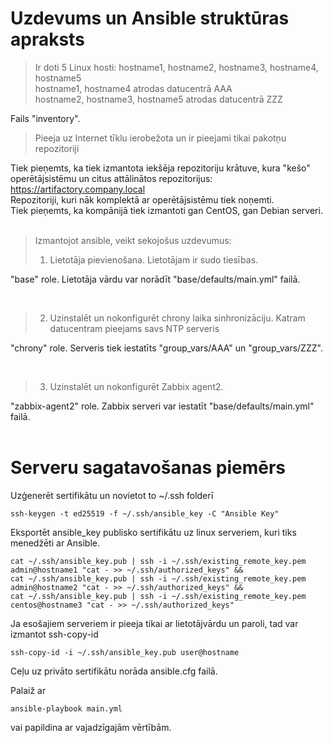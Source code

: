 # Uzdevums un Ansible struktūras apraksts

> Ir doti 5 Linux hosti: hostname1, hostname2, hostname3, hostname4, hostname5  
> hostname1, hostname4 atrodas datucentrā AAA  
> hostname2, hostname3, hostname5  atrodas datucentrā ZZZ  

Fails "inventory".  
  
> Pieeja uz Internet tīklu ierobežota un ir pieejami tikai pakotņu repozitoriji

Tiek pieņemts, ka tiek izmantota iekšēja repozitoriju krātuve, kura "kešo" operētājsistēmu un citus attālinātos repozitorijus: https://artifactory.company.local  
Repozitoriji, kuri nāk komplektā ar operētājsistēmu tiek noņemti.  
Tiek pieņemts, ka kompānijā tiek izmantoti gan CentOS, gan Debian serveri.  
<br>
> Izmantojot ansible, veikt sekojošus uzdevumus:  
> 1. Lietotāja pievienošana. Lietotājam ir sudo tiesības.

"base" role. Lietotāja vārdu var norādīt "base/defaults/main.yml" failā.  

<br>

> 2. Uzinstalēt un nokonfigurēt chrony laika sinhronizāciju. Katram datucentram pieejams savs NTP serveris

"chrony" role. Serveris tiek iestatīts "group_vars/AAA" un "group_vars/ZZZ".

<br>

> 3. Uzinstalēt un nokonfigurēt Zabbix agent2.

"zabbix-agent2" role.
Zabbix serveri var iestatīt "base/defaults/main.yml" failā.  
<br>

# Serveru sagatavošanas piemērs

Uzģenerēt sertifikātu un novietot to ~/.ssh folderī
```
ssh-keygen -t ed25519 -f ~/.ssh/ansible_key -C "Ansible Key"
```
Eksportēt ansible_key publisko sertifikātu uz linux serveriem, kuri tiks menedžēti ar Ansible.
```
cat ~/.ssh/ansible_key.pub | ssh -i ~/.ssh/existing_remote_key.pem  admin@hostname1 "cat - >> ~/.ssh/authorized_keys" &&
cat ~/.ssh/ansible_key.pub | ssh -i ~/.ssh/existing_remote_key.pem  admin@hostname2 "cat - >> ~/.ssh/authorized_keys" &&
cat ~/.ssh/ansible_key.pub | ssh -i ~/.ssh/existing_remote_key.pem  centos@hostname3 "cat - >> ~/.ssh/authorized_keys"
```

Ja esošajiem serveriem ir pieeja tikai ar lietotājvārdu un paroli, tad var izmantot ssh-copy-id
```
ssh-copy-id -i ~/.ssh/ansible_key.pub user@hostname
```
Ceļu uz privāto sertifikātu norāda ansible.cfg failā.

Palaiž ar
```
ansible-playbook main.yml
```
vai papildina ar vajadzīgajām vērtībām.
